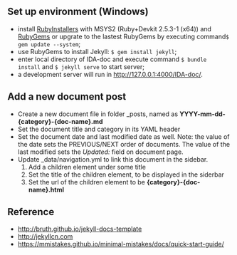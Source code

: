 ## Set up environment (Windows)
- install [RubyInstallers](https://rubyinstaller.org/downloads/) with MSYS2 (Ruby+Devkit 2.5.3-1 (x64)) and [RubyGems](https://rubygems.org/pages/download) or upgrate to the lastest RubyGems by executing command`$ gem update --system`;
- use RubyGems to install Jekyll: `$ gem install jekyll`;
- enter local directory of IDA-doc and execute command `$ bundle install` and `$ jekyll serve` to start server;
- a development server will run in http://127.0.0.1:4000/IDA-doc/.

## Add a new document post
- Create a new document file in folder _posts, named as **YYYY-mm-dd-{category}-{doc-name}.md**
- Set the document title and category in its YAML header
- Set the document date and last modified date as well. Note: the value of the date sets the PREVIOUS/NEXT order of documents. The value of the last modified sets the _Updated:_ field on document page. 
- Update _data/navigation.yml to link this document in the sidebar. 
  1. Add a children element under some title
  2. Set the title of the children element, to be displayed in the siderbar
  3. Set the url of the children element to be **{category}-{doc-name}.html**

## Reference
- http://bruth.github.io/jekyll-docs-template
- http://jekyllcn.com
- https://mmistakes.github.io/minimal-mistakes/docs/quick-start-guide/
